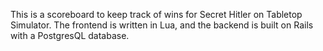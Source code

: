 This is a scoreboard to keep track of wins for Secret Hitler on Tabletop Simulator. The frontend is written in Lua, and the backend is built on Rails with a PostgresQL database.
